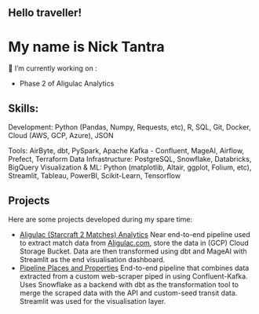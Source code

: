 ## Hello traveller! 
# My name is Nick Tantra

🔭 I’m currently working on :
- Phase 2 of Aligulac Analytics

## Skills:
Development: Python (Pandas, Numpy, Requests, etc), R, SQL, Git, Docker, Cloud (AWS, GCP, Azure), JSON

Tools:  AirByte, dbt, PySpark, Apache Kafka - Confluent, MageAI, Airflow, Prefect, Terraform
Data Infrastructure:  PostgreSQL, Snowflake, Databricks, BigQuery
Visualization & ML:  Python (matplotlib, Altair, ggplot, Folium, etc), Streamlit, Tableau, PowerBI, Scikit-Learn, Tensorflow

## Projects
Here are some projects developed during my spare time:
- [Aligulac (Starcraft 2 Matches) Analytics](https://github.com/tanhtra/aligulac_analytics)
  Near end-to-end pipeline used to extract match data from [Aligulac.com](http://www.aligulac.com), store the data in (GCP) Cloud Storage Bucket.  Data are then transformed using dbt and MageAI with Streamlit as the end visualisation dashboard.
- [Pipeline Places and Properties](https://github.com/tanhtra/pipeline-places-property)
  End-to-end pipeline that combines data extracted from a custom web-scraper piped in using Confluent-Kafka.  Uses Snowflake as a backend with dbt as the transformation tool to merge the scraped data with the API and custom-seed transit data.  Streamlit was used for the visualisation layer.
